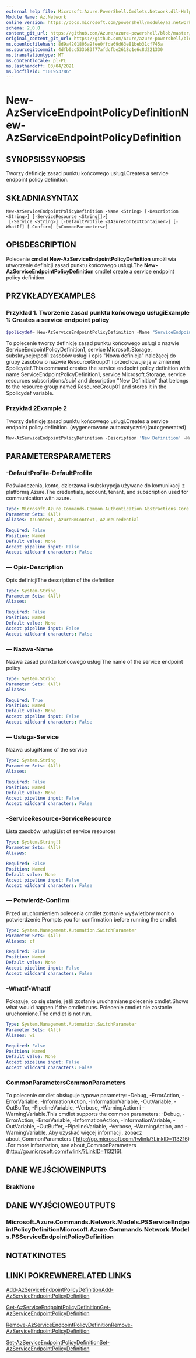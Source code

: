 ```yaml
---
external help file: Microsoft.Azure.PowerShell.Cmdlets.Network.dll-Help.xml
Module Name: Az.Network
online version: https://docs.microsoft.com/powershell/module/az.network/new-azserviceendpointpolicydefinition
schema: 2.0.0
content_git_url: https://github.com/Azure/azure-powershell/blob/master/src/Network/Network/help/New-AzServiceEndpointPolicyDefinition.md
original_content_git_url: https://github.com/Azure/azure-powershell/blob/master/src/Network/Network/help/New-AzServiceEndpointPolicyDefinition.md
ms.openlocfilehash: 8d9a4201805a9fee0ffda69d63e81beb31cf745a
ms.sourcegitcommit: 4dfb0cc533b83f77afdcfbe2618c1e6c8d221330
ms.translationtype: MT
ms.contentlocale: pl-PL
ms.lasthandoff: 03/04/2021
ms.locfileid: "101953786"
---
```

# <span data-ttu-id="54a0a-101">New-AzServiceEndpointPolicyDefinition</span><span class="sxs-lookup"><span data-stu-id="54a0a-101">New-AzServiceEndpointPolicyDefinition</span></span>

## <span data-ttu-id="54a0a-102">SYNOPSIS</span><span class="sxs-lookup"><span data-stu-id="54a0a-102">SYNOPSIS</span></span>
<span data-ttu-id="54a0a-103">Tworzy definicję zasad punktu końcowego usługi.</span><span class="sxs-lookup"><span data-stu-id="54a0a-103">Creates a service endpoint policy definition.</span></span>

## <span data-ttu-id="54a0a-104">SKŁADNIA</span><span class="sxs-lookup"><span data-stu-id="54a0a-104">SYNTAX</span></span>

```
New-AzServiceEndpointPolicyDefinition -Name <String> [-Description <String>] [-ServiceResource <String[]>]
 [-Service <String>] [-DefaultProfile <IAzureContextContainer>] [-WhatIf] [-Confirm] [<CommonParameters>]
```

## <span data-ttu-id="54a0a-105">OPIS</span><span class="sxs-lookup"><span data-stu-id="54a0a-105">DESCRIPTION</span></span>
<span data-ttu-id="54a0a-106">Polecenie **cmdlet New-AzServiceEndpointPolicyDefinition** umożliwia utworzenie definicji zasad punktu końcowego usługi.</span><span class="sxs-lookup"><span data-stu-id="54a0a-106">The **New-AzServiceEndpointPolicyDefinition** cmdlet create a service endpoint policy definition.</span></span>

## <span data-ttu-id="54a0a-107">PRZYKŁADY</span><span class="sxs-lookup"><span data-stu-id="54a0a-107">EXAMPLES</span></span>

### <span data-ttu-id="54a0a-108">Przykład 1. Tworzenie zasad punktu końcowego usługi</span><span class="sxs-lookup"><span data-stu-id="54a0a-108">Example 1: Creates a service endpoint policy</span></span>
```powershell
$policydef= New-AzServiceEndpointPolicyDefinition -Name "ServiceEndpointPolicyDefinition1" -ResourceGroupName "ResourceGroup01" -Service "Microsoft.Storage" -ServiceResources "subscriptions/sub1" -Description "New Definition"
```

<span data-ttu-id="54a0a-109">To polecenie tworzy definicję zasad punktu końcowego usługi o nazwie ServiceEndpointPolicyDefinition1, service Microsoft.Storage, subskrypcje/pod1 zasobów usługi i opis "Nowa definicja" należącej do grupy zasobów o nazwie ResourceGroup01 i przechowuje ją w zmiennej $policydef.</span><span class="sxs-lookup"><span data-stu-id="54a0a-109">This command creates the service endpoint policy definition with name ServiceEndpointPolicyDefinition1,  service Microsoft.Storage, service resources subscriptions/sub1 and description "New Definition" that belongs to the resource group named ResourceGroup01 and stores it in the $policydef variable.</span></span>

### <span data-ttu-id="54a0a-110">Przykład 2</span><span class="sxs-lookup"><span data-stu-id="54a0a-110">Example 2</span></span>

<span data-ttu-id="54a0a-111">Tworzy definicję zasad punktu końcowego usługi.</span><span class="sxs-lookup"><span data-stu-id="54a0a-111">Creates a service endpoint policy definition.</span></span> <span data-ttu-id="54a0a-112">(wygenerowane automatycznie)</span><span class="sxs-lookup"><span data-stu-id="54a0a-112">(autogenerated)</span></span>

<!-- Aladdin Generated Example -->
```powershell
New-AzServiceEndpointPolicyDefinition -Description 'New Definition' -Name 'ServiceEndpointPolicyDefinition1' -Service 'Microsoft.Storage' -ServiceResource <String[]>
```

## <span data-ttu-id="54a0a-113">PARAMETERS</span><span class="sxs-lookup"><span data-stu-id="54a0a-113">PARAMETERS</span></span>

### <span data-ttu-id="54a0a-114">-DefaultProfile</span><span class="sxs-lookup"><span data-stu-id="54a0a-114">-DefaultProfile</span></span>
<span data-ttu-id="54a0a-115">Poświadczenia, konto, dzierżawa i subskrypcja używane do komunikacji z platformą Azure.</span><span class="sxs-lookup"><span data-stu-id="54a0a-115">The credentials, account, tenant, and subscription used for communication with azure.</span></span>

```yaml
Type: Microsoft.Azure.Commands.Common.Authentication.Abstractions.Core.IAzureContextContainer
Parameter Sets: (All)
Aliases: AzContext, AzureRmContext, AzureCredential

Required: False
Position: Named
Default value: None
Accept pipeline input: False
Accept wildcard characters: False
```

### <span data-ttu-id="54a0a-116">— Opis</span><span class="sxs-lookup"><span data-stu-id="54a0a-116">-Description</span></span>
<span data-ttu-id="54a0a-117">Opis definicji</span><span class="sxs-lookup"><span data-stu-id="54a0a-117">The description of the definition</span></span>

```yaml
Type: System.String
Parameter Sets: (All)
Aliases:

Required: False
Position: Named
Default value: None
Accept pipeline input: False
Accept wildcard characters: False
```

### <span data-ttu-id="54a0a-118">— Nazwa</span><span class="sxs-lookup"><span data-stu-id="54a0a-118">-Name</span></span>
<span data-ttu-id="54a0a-119">Nazwa zasad punktu końcowego usługi</span><span class="sxs-lookup"><span data-stu-id="54a0a-119">The name of the service endpoint policy</span></span>

```yaml
Type: System.String
Parameter Sets: (All)
Aliases:

Required: True
Position: Named
Default value: None
Accept pipeline input: False
Accept wildcard characters: False
```

### <span data-ttu-id="54a0a-120">— Usługa</span><span class="sxs-lookup"><span data-stu-id="54a0a-120">-Service</span></span>
<span data-ttu-id="54a0a-121">Nazwa usługi</span><span class="sxs-lookup"><span data-stu-id="54a0a-121">Name of the service</span></span>

```yaml
Type: System.String
Parameter Sets: (All)
Aliases:

Required: False
Position: Named
Default value: None
Accept pipeline input: False
Accept wildcard characters: False
```

### <span data-ttu-id="54a0a-122">-ServiceResource</span><span class="sxs-lookup"><span data-stu-id="54a0a-122">-ServiceResource</span></span>
<span data-ttu-id="54a0a-123">Lista zasobów usługi</span><span class="sxs-lookup"><span data-stu-id="54a0a-123">List of service resources</span></span>

```yaml
Type: System.String[]
Parameter Sets: (All)
Aliases:

Required: False
Position: Named
Default value: None
Accept pipeline input: False
Accept wildcard characters: False
```

### <span data-ttu-id="54a0a-124">— Potwierdź</span><span class="sxs-lookup"><span data-stu-id="54a0a-124">-Confirm</span></span>
<span data-ttu-id="54a0a-125">Przed uruchomieniem polecenia cmdlet zostanie wyświetlony monit o potwierdzenie.</span><span class="sxs-lookup"><span data-stu-id="54a0a-125">Prompts you for confirmation before running the cmdlet.</span></span>

```yaml
Type: System.Management.Automation.SwitchParameter
Parameter Sets: (All)
Aliases: cf

Required: False
Position: Named
Default value: None
Accept pipeline input: False
Accept wildcard characters: False
```

### <span data-ttu-id="54a0a-126">-WhatIf</span><span class="sxs-lookup"><span data-stu-id="54a0a-126">-WhatIf</span></span>
<span data-ttu-id="54a0a-127">Pokazuje, co się stanie, jeśli zostanie uruchamiane polecenie cmdlet.</span><span class="sxs-lookup"><span data-stu-id="54a0a-127">Shows what would happen if the cmdlet runs.</span></span> <span data-ttu-id="54a0a-128">Polecenie cmdlet nie zostanie uruchomione.</span><span class="sxs-lookup"><span data-stu-id="54a0a-128">The cmdlet is not run.</span></span>

```yaml
Type: System.Management.Automation.SwitchParameter
Parameter Sets: (All)
Aliases: wi

Required: False
Position: Named
Default value: None
Accept pipeline input: False
Accept wildcard characters: False
```

### <span data-ttu-id="54a0a-129">CommonParameters</span><span class="sxs-lookup"><span data-stu-id="54a0a-129">CommonParameters</span></span>
<span data-ttu-id="54a0a-130">To polecenie cmdlet obsługuje typowe parametry: -Debug, -ErrorAction, -ErrorVariable, -InformationAction, -InformationVariable, -OutVariable, -OutBuffer, -PipelineVariable, -Verbose, -WarningAction i -WarningVariable.</span><span class="sxs-lookup"><span data-stu-id="54a0a-130">This cmdlet supports the common parameters: -Debug, -ErrorAction, -ErrorVariable, -InformationAction, -InformationVariable, -OutVariable, -OutBuffer, -PipelineVariable, -Verbose, -WarningAction, and -WarningVariable.</span></span> <span data-ttu-id="54a0a-131">Aby uzyskać więcej informacji, zobacz about_CommonParameters ( http://go.microsoft.com/fwlink/?LinkID=113216) .</span><span class="sxs-lookup"><span data-stu-id="54a0a-131">For more information, see about_CommonParameters (http://go.microsoft.com/fwlink/?LinkID=113216).</span></span>

## <span data-ttu-id="54a0a-132">DANE WEJŚCIOWE</span><span class="sxs-lookup"><span data-stu-id="54a0a-132">INPUTS</span></span>

### <span data-ttu-id="54a0a-133">Brak</span><span class="sxs-lookup"><span data-stu-id="54a0a-133">None</span></span>

## <span data-ttu-id="54a0a-134">DANE WYJŚCIOWE</span><span class="sxs-lookup"><span data-stu-id="54a0a-134">OUTPUTS</span></span>

### <span data-ttu-id="54a0a-135">Microsoft.Azure.Commands.Network.Models.PSServiceEndpointPolicyDefinition</span><span class="sxs-lookup"><span data-stu-id="54a0a-135">Microsoft.Azure.Commands.Network.Models.PSServiceEndpointPolicyDefinition</span></span>

## <span data-ttu-id="54a0a-136">NOTATKI</span><span class="sxs-lookup"><span data-stu-id="54a0a-136">NOTES</span></span>

## <span data-ttu-id="54a0a-137">LINKI POKREWNE</span><span class="sxs-lookup"><span data-stu-id="54a0a-137">RELATED LINKS</span></span>

[<span data-ttu-id="54a0a-138">Add-AzServiceEndpointPolicyDefinition</span><span class="sxs-lookup"><span data-stu-id="54a0a-138">Add-AzServiceEndpointPolicyDefinition</span></span>](./Add-AzServiceEndpointPolicyDefinition.md)

[<span data-ttu-id="54a0a-139">Get-AzServiceEndpointPolicyDefinition</span><span class="sxs-lookup"><span data-stu-id="54a0a-139">Get-AzServiceEndpointPolicyDefinition</span></span>](./Get-AzServiceEndpointPolicyDefinition.md)

[<span data-ttu-id="54a0a-140">Remove-AzServiceEndpointPolicyDefinition</span><span class="sxs-lookup"><span data-stu-id="54a0a-140">Remove-AzServiceEndpointPolicyDefinition</span></span>](./Remove-AzServiceEndpointPolicyDefinition.md)

[<span data-ttu-id="54a0a-141">Set-AzServiceEndpointPolicyDefinition</span><span class="sxs-lookup"><span data-stu-id="54a0a-141">Set-AzServiceEndpointPolicyDefinition</span></span>](./Set-AzServiceEndpointPolicyDefinition.md)
